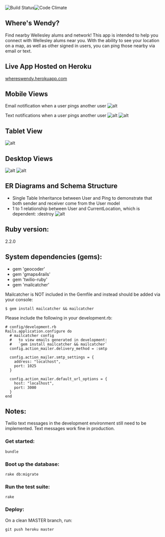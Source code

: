 ![Build Status](https://codeship.com/projects/ffd59880-0ec0-0133-36c0-0ac2adc2b302/status?branch=master)![Code Climate](https://codeclimate.com/github/rovaira/wheres_wendy.png)

## Where's Wendy?
Find nearby Wellesley alums and network!
This app is intended to help you connect with Wellesley alums near you.
With the ability to see your location on a map, as well as other signed in users, you can ping those nearby via email or text.

## Live App Hosted on Heroku
[whereswendy.herokuapp.com](https://whereswendy.herokuapp.com)

## Mobile Views
Email notification when a user pings another user
![alt](https://s3.amazonaws.com/wheres-wendy-production/static/iphone03.png)

Text notifications when a user pings another user
![alt](https://s3.amazonaws.com/wheres-wendy-production/static/iphone02.png)
![alt](https://s3.amazonaws.com/wheres-wendy-production/static/iphone04.png)

## Tablet View
![alt](https://s3.amazonaws.com/wheres-wendy-production/static/ipad01.jpg)


## Desktop Views
![alt](https://s3.amazonaws.com/wheres-wendy-production/static/readme_desktop01.png)
![alt](https://s3.amazonaws.com/wheres-wendy-production/static/readme_desktop03.png)

## ER Diagrams and Schema Structure
- Single Table Inheritance between User and Ping to demonstrate that both sender and receiver come from the User model
- 1 to 1 relationship between User and CurrentLocation, which is dependent: :destroy
![alt](https://s3.amazonaws.com/wheres-wendy-production/static/Where%27s+Wendy%3F+-+ER+Diagrams.png)

## Ruby version:
2.2.0

## System dependencies (gems):
- gem 'geocoder'
- gem 'gmaps4rails'
- gem 'twilio-ruby'
- gem 'mailcatcher'

Mailcatcher is NOT included in the Gemfile and instead should be added via your console:
```
$ gem install mailcatcher && mailcatcher
```

Please include the following in your development.rb:
```
# config/development.rb
Rails.application.configure do
  # mailcatcher config
  #   to view emails generated in development:
  #   `gem install mailcatcher && mailcatcher`
  config.action_mailer.delivery_method = :smtp

  config.action_mailer.smtp_settings = {
    address: "localhost",
    port: 1025
  }

  config.action_mailer.default_url_options = {
    host: "localhost",
    port: 3000
  }
end
```

## Notes:
Twilio text messages in the development environment still need to be implemented.
Text messages work fine in production.

### Get started:
```
bundle
```

### Boot up the database:
```
rake db:migrate
```

### Run the test suite:
```
rake
```

### Deploy:
On a clean MASTER branch, run:
```
git push heroku master
```
